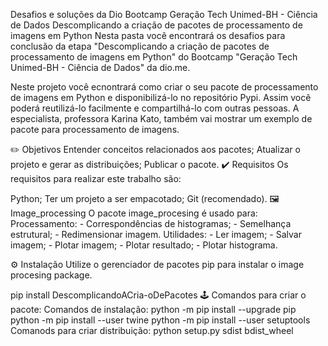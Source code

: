 Desafios e soluções da Dio
Bootcamp Geração Tech Unimed-BH - Ciência de Dados
Descomplicando a criação de pacotes de processamento de imagens em Python
Nesta pasta você encontrará os desafios para conclusão da etapa "Descomplicando a criação de pacotes de processamento de imagens em Python" do Bootcamp "Geração Tech Unimed-BH - Ciência de Dados" da dio.me.

Neste projeto você ecnontrará como criar o seu pacote de processamento de imagens em Python e disponibilizá-lo no repositório Pypi. Assim você poderá reutilizá-lo facilmente e compartilhá-lo com outras pessoas. A especialista, professora Karina Kato, também vai mostrar um exemplo de pacote para processamento de imagens.

✏️ Objetivos
 Entender conceitos relacionados aos pacotes;
 Atualizar o projeto e gerar as distribuições;
 Publicar o pacote.
✔️ Requisitos
Os requisitos para realizar este trabalho são:

 

Python;
Ter um projeto a ser empacotado;
Git (recomendado).
🖼️ Image_processing
O pacote image_procesing é usado para: Processamento: - Correspondências de histogramas; - Semelhança estrutural; - Redimensionar imagem. Utilidades: - Ler imagem; - Salvar imagem; - Plotar imagem; - Plotar resultado; - Plotar histograma.

⚙️ Instalação
Utilize o gerenciador de pacotes pip para instalar o image procesing package.

pip install DescomplicandoACria-oDePacotes
🕹️ Comandos para criar o pacote:
Comandos de instalação:
python -m pip install --upgrade pip
python -m pip install --user twine
python -m pip install --user setuptools
Comanods para criar distribuição:
python setup.py sdist bdist_wheel
